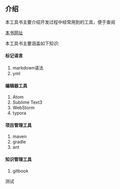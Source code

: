 ## 介绍
本工具书主要介绍开发过程中经常用到的工具，便于查阅

[本书网址](https://liushuangqwe1117.gitbooks.io/tool-doc/content/)

本工具书主要涵盖如下知识:

#### 标记语言
1. markdown语法
2. yml


#### 编辑器工具
1. Atom
2. Sublime Text3
3. WebStorm
4. typora

#### 项目管理工具
1. maven
2. gradle
3. ant

#### 知识管理工具
1. gitbook

测试